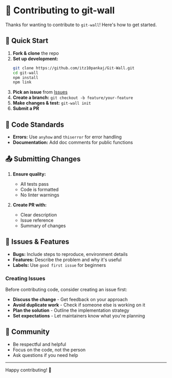 # 🤝 Contributing to git-wall

Thanks for wanting to contribute to `git-wall`! Here's how to get started.

## 🚀 Quick Start

1. **Fork & clone** the repo
2. **Set up development:**
   ```bash
   git clone https://github.com/itz10pankaj/Git-Wall.git
   cd git-wall
   npm install
   npm link
   ```
3. **Pick an issue** from [Issues](https://github.com/itz10pankaj/git-Wall/issues)
4. **Create a branch:** `git checkout -b feature/your-feature`
5. **Make changes & test:** `git-wall init`
6. **Submit a PR**

## 📝 Code Standards

- **Errors:** Use `anyhow` and `thiserror` for error handling
- **Documentation:** Add doc comments for public functions

## 📤 Submitting Changes

1. **Ensure quality:**
   - All tests pass
   - Code is formatted
   - No linter warnings

2. **Create PR with:**
   - Clear description
   - Issue reference
   - Summary of changes

## 🐛 Issues & Features

- **Bugs:** Include steps to reproduce, environment details
- **Features:** Describe the problem and why it's useful
- **Labels:** Use `good first issue` for beginners

### Creating Issues

Before contributing code, consider creating an issue first:
- **Discuss the change** - Get feedback on your approach
- **Avoid duplicate work** - Check if someone else is working on it
- **Plan the solution** - Outline the implementation strategy
- **Set expectations** - Let maintainers know what you're planning

## 🤝 Community

- Be respectful and helpful
- Focus on the code, not the person
- Ask questions if you need help

---


Happy contributing! 🎉 
